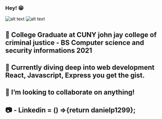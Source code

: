 ### Hey! 😁


![alt text](https://66.media.tumblr.com/tumblr_md9le7KgNF1rawb5do5_250.gifv)
![alt text](https://vignette.wikia.nocookie.net/streetfighter/images/c/ce/Ken-intro6.gif/revision/latest?cb=20130126134939
)



 🔭 College Graduate at CUNY john jay college of criminal justice - BS Computer science and security informations 2021
 --
🌱 Currently diving deep into web development React, Javascript, Express you get the gist. 
--
👯 I’m looking to collaborate on anything!
--
📷 - Linkedin = () =>{return danielp1299}; 
--



